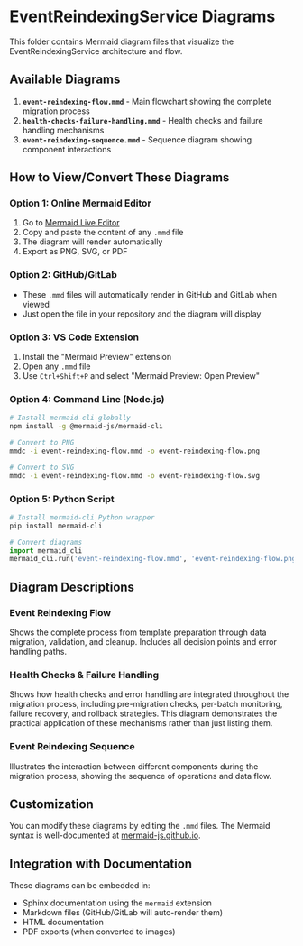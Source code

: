 # EventReindexingService Diagrams

This folder contains Mermaid diagram files that visualize the EventReindexingService architecture and flow.

## Available Diagrams

1. **`event-reindexing-flow.mmd`** - Main flowchart showing the complete migration process
2. **`health-checks-failure-handling.mmd`** - Health checks and failure handling mechanisms
3. **`event-reindexing-sequence.mmd`** - Sequence diagram showing component interactions

## How to View/Convert These Diagrams

### Option 1: Online Mermaid Editor
1. Go to [Mermaid Live Editor](https://mermaid.live/)
2. Copy and paste the content of any `.mmd` file
3. The diagram will render automatically
4. Export as PNG, SVG, or PDF

### Option 2: GitHub/GitLab
- These `.mmd` files will automatically render in GitHub and GitLab when viewed
- Just open the file in your repository and the diagram will display

### Option 3: VS Code Extension
1. Install the "Mermaid Preview" extension
2. Open any `.mmd` file
3. Use `Ctrl+Shift+P` and select "Mermaid Preview: Open Preview"

### Option 4: Command Line (Node.js)
```bash
# Install mermaid-cli globally
npm install -g @mermaid-js/mermaid-cli

# Convert to PNG
mmdc -i event-reindexing-flow.mmd -o event-reindexing-flow.png

# Convert to SVG
mmdc -i event-reindexing-flow.mmd -o event-reindexing-flow.svg
```

### Option 5: Python Script
```python
# Install mermaid-cli Python wrapper
pip install mermaid-cli

# Convert diagrams
import mermaid_cli
mermaid_cli.run('event-reindexing-flow.mmd', 'event-reindexing-flow.png')
```

## Diagram Descriptions

### Event Reindexing Flow
Shows the complete process from template preparation through data migration, validation, and cleanup. Includes all decision points and error handling paths.

### Health Checks & Failure Handling
Shows how health checks and error handling are integrated throughout the migration process, including pre-migration checks, per-batch monitoring, failure recovery, and rollback strategies. This diagram demonstrates the practical application of these mechanisms rather than just listing them.

### Event Reindexing Sequence
Illustrates the interaction between different components during the migration process, showing the sequence of operations and data flow.

## Customization

You can modify these diagrams by editing the `.mmd` files. The Mermaid syntax is well-documented at [mermaid-js.github.io](https://mermaid-js.github.io/).

## Integration with Documentation

These diagrams can be embedded in:
- Sphinx documentation using the `mermaid` extension
- Markdown files (GitHub/GitLab will auto-render them)
- HTML documentation
- PDF exports (when converted to images)

